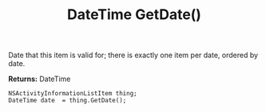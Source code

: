 ﻿---
uid: crmscript_ref_NSActivityInformationListItem_GetDate
title: DateTime GetDate()
intellisense: NSActivityInformationListItem.GetDate
keywords: NSActivityInformationListItem, GetDate
so.topic: reference
---

Date that this item is valid for; there is exactly one item per date, ordered by date.

**Returns:** DateTime


```crmscript
NSActivityInformationListItem thing;
DateTime date  = thing.GetDate();
```


